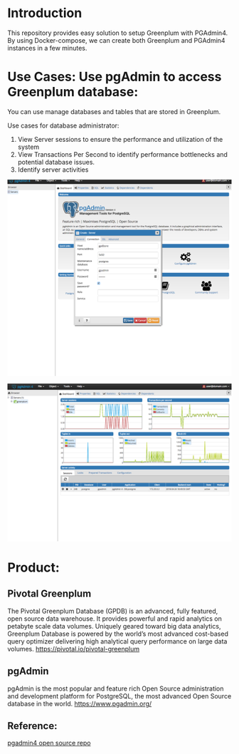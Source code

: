# Introduction
This repository provides easy solution to setup Greenplum with PGAdmin4.  By using Docker-compose, we can create both Greenplum and PGAdmin4 instances in a few minutes.

# Use Cases: Use pgAdmin to access Greenplum database:
You can use manage databases and tables that are stored in Greenplum.

Use cases for database administrator:
1. View Server sessions to ensure the performance and utilization of the system
2. View Transactions Per Second to identify performance bottlenecks and potential database issues.
3. Identify server activities

![alt text](usecase1/images/image2.png "Setup GPDB")


![alt text](usecase1/images/image12.png "Dashboard")

# Product:
## Pivotal Greenplum
The Pivotal Greenplum Database (GPDB) is an advanced, fully featured, open source data warehouse. It provides powerful and rapid analytics on petabyte scale data volumes. Uniquely geared toward big data analytics, Greenplum Database is powered by the world’s most advanced cost-based query optimizer delivering high analytical query performance on large data volumes.
<https://pivotal.io/pivotal-greenplum>

## pgAdmin
pgAdmin is the most popular and feature rich Open Source administration and development platform for PostgreSQL, the most advanced Open Source database in the world.
<https://www.pgadmin.org/>






## Reference:
[pgadmin4 open source repo](https://github.com/greenplum-db/pgadmin4)

